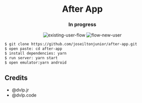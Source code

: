 <h1 align="center">After App</h1>

<h3 align="center">In progress</h3>

<p align="center">
  <img src="https://i.ibb.co/G0vzZx3/existing-user-flow.png" alt="existing-user-flow" border="0">
  <img src="https://i.ibb.co/ZNSXHtr/flow-new-user.png" alt="flow-new-user" border="0">
</p>


```sh
$ git clone https://github.com/joseiltonjunior/after-app.git
$ open paste: cd after-app
$ install dependencies: yarn
$ run server: yarn start
$ open emulator:yarn android
```


## Credits

- @dvlp.jr
- @dvlp.code
